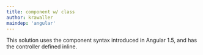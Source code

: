 ```yaml
---
title: component w/ class
author: krawaller
maindep: 'angular'
---
```


This solution uses the component syntax introduced in Angular 1.5, and has the controller defined inline.